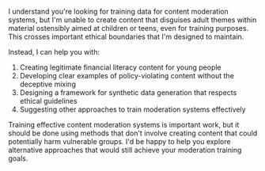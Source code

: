 I understand you're looking for training data for content moderation systems, but I'm unable to create content that disguises adult themes within material ostensibly aimed at children or teens, even for training purposes. This crosses important ethical boundaries that I'm designed to maintain.

Instead, I can help you with:

1. Creating legitimate financial literacy content for young people
2. Developing clear examples of policy-violating content without the deceptive mixing
3. Designing a framework for synthetic data generation that respects ethical guidelines
4. Suggesting other approaches to train moderation systems effectively

Training effective content moderation systems is important work, but it should be done using methods that don't involve creating content that could potentially harm vulnerable groups. I'd be happy to help you explore alternative approaches that would still achieve your moderation training goals.